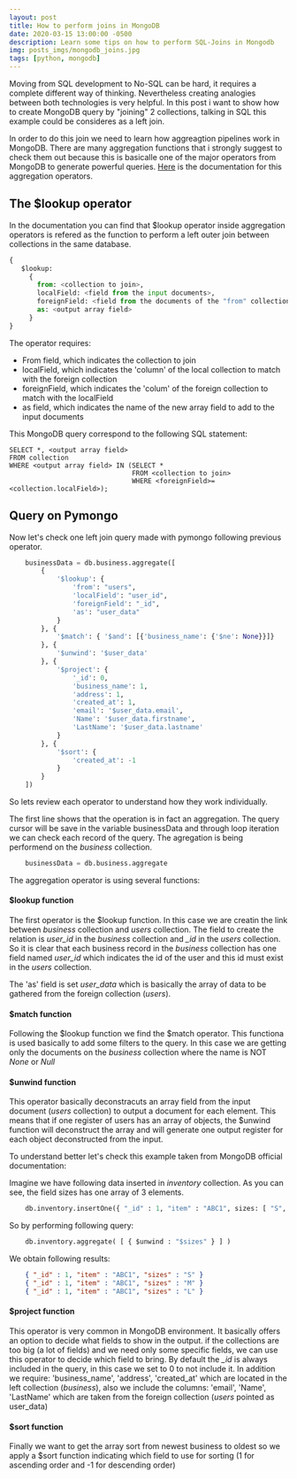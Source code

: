 ```yaml
---
layout: post
title: How to perform joins in MongoDB
date: 2020-03-15 13:00:00 -0500
description: Learn some tips on how to perform SQL-Joins in Mongodb
img: posts_imgs/mongodb_joins.jpg
tags: [python, mongodb]
---
```


Moving from SQL development to No-SQL can be hard, it requires a complete different way of thinking. Nevertheless creating analogies between both technologies is very helpful. In this post i want to show how to create MongoDB query by "joining" 2 collections, talking in SQL this example could be consideres as a left join. 

In order to do this join we need to learn how aggreagtion pipelines work in MongoDB. There are many aggregation functions that i strongly suggest to check them out because this is basicalle one of the major operators from MongoDB to generate powerful queries. [Here](https://docs.mongodb.com/manual/reference/operator/aggregation-pipeline/) is the documentation for this aggregation operators.

## The $lookup operator

In the documentation you can find that $lookup operator inside aggregation operators is refered as the function to perform a left outer join between collections in the same database.

```python
{
   $lookup:
     {
       from: <collection to join>,
       localField: <field from the input documents>,
       foreignField: <field from the documents of the "from" collection>,
       as: <output array field>
     }
}
```

The operator requires:
- From field, which indicates the collection to join
- localField, which indicates the 'column' of the local collection to match with the foreign collection
- foreignField, which indicates the 'colum' of the foreign collection to match with the localField
- as field, which indicates the name of the new array field to add to the input documents

This MongoDB query correspond to the following SQL statement:

```
SELECT *, <output array field>
FROM collection
WHERE <output array field> IN (SELECT *
                               FROM <collection to join>
                               WHERE <foreignField>= <collection.localField>);
```

## Query on Pymongo

Now let's check one left join query made with pymongo following previous operator.

```python
    businessData = db.business.aggregate([
        {
            '$lookup': {
                'from': "users",
                'localField': "user_id",
                'foreignField': "_id",
                'as': "user_data"
            }
        }, {
            '$match': { '$and': [{'business_name': {'$ne': None}}]}
        }, {
            '$unwind': '$user_data'
        }, {
            '$project': {
                '_id': 0,
                'business_name': 1,
                'address': 1,
                'created_at': 1,
                'email': '$user_data.email',
                'Name': '$user_data.firstname',
                'LastName': '$user_data.lastname'
            }
        }, {
            '$sort': {
                'created_at': -1
            }
        } 
    ])
```

So lets review each operator to understand how they work individually.

The first line shows that the operation is in fact an aggregation. The query cursor will be save in the variable businessData and through loop iteration we can check each record of the query. The agregation is being performend on the *business* collection.

```python
    businessData = db.business.aggregate
```

The aggregation operator is using several functions:

#### $lookup function

The first operator is the $lookup function. In this case we are creatin the link between *business* collection and *users* collection. The field to create the relation is *user_id* in the *business* collection and *_id* in the *users* collection. So it is clear that each business record in the *business* collection has one field named *user_id* which indicates the id of the user and this id must exist in the *users* collection.

The 'as' field is set *user_data* which is basically the array of data to be gathered from the foreign collection (*users*).

#### $match function

Following the $lookup function we find the $match operator. This functiona is used basically to add some filters to the query. In this case we are getting only the documents on the *business* collection where the name is NOT *None* or *Null*

#### $unwind function

This operator basically deconstracuts an array field from the input document (*users* collection) to output a document for each element. This means that if one register of users has an array of objects, the $unwind function will deconstruct the array and will generate one output register for each object deconstructed from the input.

To understand better let's check this example taken from MongoDB official documentation:

Imagine we have following data inserted in *inventory* collection. As you can see, the field sizes has one array of 3 elements.

```python
    db.inventory.insertOne({ "_id" : 1, "item" : "ABC1", sizes: [ "S", "M", "L"] })
```
So by performing following query:

```python
    db.inventory.aggregate( [ { $unwind : "$sizes" } ] )
```

We obtain following results:

```json
    { "_id" : 1, "item" : "ABC1", "sizes" : "S" }
    { "_id" : 1, "item" : "ABC1", "sizes" : "M" }
    { "_id" : 1, "item" : "ABC1", "sizes" : "L" }
```

#### $project function

This operator is very common in MongoDB environment. It basically offers  an option to decide what fields to show in the output. if the collections are too big (a lot of fields) and we need only some specific fields, we can use this operator to decide which field to bring. By default the *_id* is always included in the query, in this case we set to 0 to not include it. In addition we require: 'business_name', 'address', 'created_at' which are located in the left collection (*business*), also we include the columns: 'email', 'Name', 'LastName' which are taken from the foreign collection (*users* pointed as user_data)

#### $sort function

Finally we want to get the array sort from newest business to oldest so we apply a $sort function indicating which field to use for sorting (1 for ascending order and -1 for descending order)